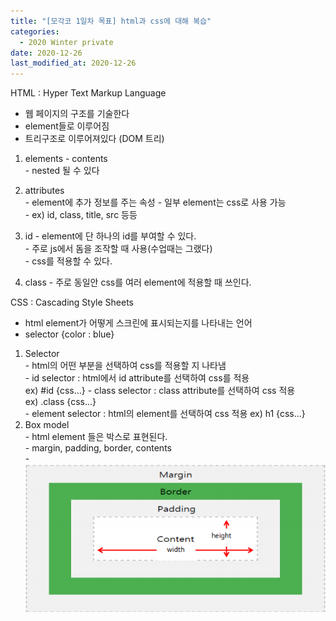 ```yaml
---
title: "[모각코 1일차 목표] html과 css에 대해 복습"
categories:
  - 2020 Winter private
date: 2020-12-26
last_modified_at: 2020-12-26
---
```

HTML : Hyper Text Markup Language  
  - 웹 페이지의 구조를 기술한다  
  - element들로 이루어짐  
  - 트리구조로 이루어져있다 (DOM 트리)  

  1. elements
    - <tagname> contents </tagname>  
    - nested 될 수 있다  

  2. attributes  
    - element에 추가 정보를 주는 속성
    - 일부 element는 css로 사용 가능  
    - ex) id, class, title, src 등등

  3. id
    - element에 단 하나의 id를 부여할 수 있다.  
    - 주로 js에서 돔을 조작할 때 사용(수업때는 그랬다)  
    - css를 적용할 수 있다.  
  4. class
    - 주로 동일안 css를 여러 element에 적용할 때 쓰인다.  


CSS : Cascading Style Sheets  
  - html element가 어떻게 스크린에 표시되는지를 나타내는 언어  
  - selector {color : blue}

  1. Selector  
    - html의 어떤 부분을 선택하여 css를 적용할 지 나타냄  
    - id selector : html에서 id attribute를 선택하여 css를 적용  
    ex) #id {css...}
    - class selector : class attribute를 선택하여 css 적용  
    ex) .class {css...}  
    - element selector : html의 element를 선택하여 css 적용
    ex) h1 {css...}  
  2. Box model  
    - html element 들은 박스로 표현된다.  
    - margin, padding, border, contents  
    - ![/images/boxmodel.png](/images/boxmodel.png)  
